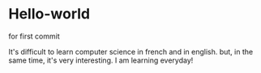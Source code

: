 # Hello-world
for first commit

It's difficult to learn computer science in french and in english. 
but, in the same time, it's very interesting. 
I am learning everyday!



